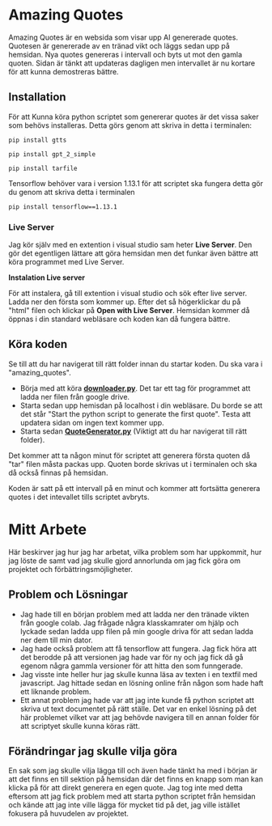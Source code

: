 # Amazing Quotes

Amazing Quotes är en websida som visar upp AI genererade quotes. Quotesen är genererade av en tränad vikt och läggs sedan upp på hemsidan. Nya quotes genereras i intervall och byts ut mot den gamla quoten. Sidan är tänkt att updateras dagligen men intervallet är nu kortare för att kunna demostreras bättre. 

## Installation

För att Kunna köra python scriptet som genererar quotes är det vissa saker som behövs installeras. Detta görs genom att skriva in detta i terminalen:
```
pip install gtts

pip install gpt_2_simple

pip install tarfile
```
Tensorflow behöver vara i version 1.13.1 för att scriptet ska fungera detta gör du genom att skriva detta i terminalen
```
pip install tensorflow==1.13.1
```
### Live Server

Jag kör själv med en extention i visual studio sam heter **Live Server**. Den gör det egentligen lättare att göra hemsidan men det funkar även bättre att köra programmet med Live Server. 

**Instalation Live server**

För att instalera, gå till extention i visual studio och sök efter live server. Ladda ner den första som kommer up. Efter det så högerklickar du på "html" filen och klickar på **Open with Live Server**. Hemsidan kommer då öppnas i din standard webläsare och koden kan då fungera bättre. 
## Köra koden

Se till att du har navigerat till rätt folder innan du startar koden. Du ska vara i "amazing_quotes".

* Börja med att köra [**downloader.py**](https://github.com/ABBguseve/amazing_qoutes/blob/master/qouteGeneration/downloader.py). Det tar ett tag för programmet att ladda ner filen från google drive.
* Starta sedan upp hemisdan på localhost i din webläsare. Du borde se att det står "Start the python script to generate the first quote". Testa att updatera sidan om ingen text kommer upp.
* Starta sedan [**QuoteGenerator.py**](https://github.com/ABBguseve/amazing_qoutes/blob/master/qouteGeneration/QouteGenarator.py) (Viktigt att du har navigerat till rätt folder).

Det kommer att ta någon minut för scriptet att generera första quoten då "tar" filen måsta packas upp. Quoten borde skrivas ut i terminalen och ska då också finnas på hemsidan. 

Koden är satt på ett intervall på en minut och kommer att fortsätta generera quotes i det intevallet tills scriptet avbryts. 

# Mitt Arbete

Här beskirver jag hur jag har arbetat, vilka problem som har uppkommit, hur jag löste de samt vad jag skulle gjord annorlunda om jag fick göra om projektet och förbättringsmöjligheter.

## Problem och Lösningar

* Jag hade till en början problem med att ladda ner den tränade vikten från google colab. Jag frågade några klasskamrater om hjälp och lyckade sedan ladda upp filen på min google driva för att sedan ladda ner dem till min dator.
* Jag hade också problem att få tensorflow att fungera. Jag fick höra att det berodde på att versionen jag hade var för ny och jag fick då gå egenom några gammla versioner för att hitta den som funngerade. 
* Jag visste inte heller hur jag skulle kunna läsa av texten i en textfil med javascript. Jag hittade sedan en lösning online från någon som hade haft ett liknande problem. 
* Ett annat problem jag hade var att jag inte kunde få python scriptet att skriva ut text documentet på rätt ställe. Det var en enkel lösning på det här problemet vilket var att jag behövde navigera till en annan folder för att scriptyet skulle kunna köras rätt.

## Förändringar jag skulle vilja göra

En sak som jag skulle vilja lägga till och även hade tänkt ha med i början är att det finns en till sektion på hemsidan där det finns en knapp som man kan klicka på för att direkt generera en egen quote. Jag tog inte med detta eftersom att jag fick problem med att starta python scriptet från hemsidan och kände att jag inte ville lägga för mycket tid på det, jag ville istället fokusera på huvudelen av projektet. 
